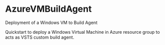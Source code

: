 # AzureVMBuildAgent
Deployment of a Windows VM to Build Agent

Quickstart to deploy a Windows Virtual Machine in Azure resource group to acts as VSTS custom build agent.
